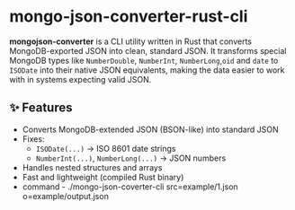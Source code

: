 # mongo-json-converter-rust-cli

**mongojson-converter** is a CLI utility written in Rust that converts MongoDB-exported JSON into clean, standard JSON. It transforms special MongoDB types like `NumberDouble`, `NumberInt`, `NumberLong`,`oid` and `date` to `ISODate` into their native JSON equivalents, making the data easier to work with in systems expecting valid JSON.

## ✨ Features

- Converts MongoDB-extended JSON (BSON-like) into standard JSON
- Fixes:
  - `ISODate(...)` → ISO 8601 date strings
  - `NumberInt(...)`, `NumberLong(...)` → JSON numbers
- Handles nested structures and arrays
- Fast and lightweight (compiled Rust binary)
- command - ./mongo-json-coverter-cli src=example/1.json o=example/output.json
